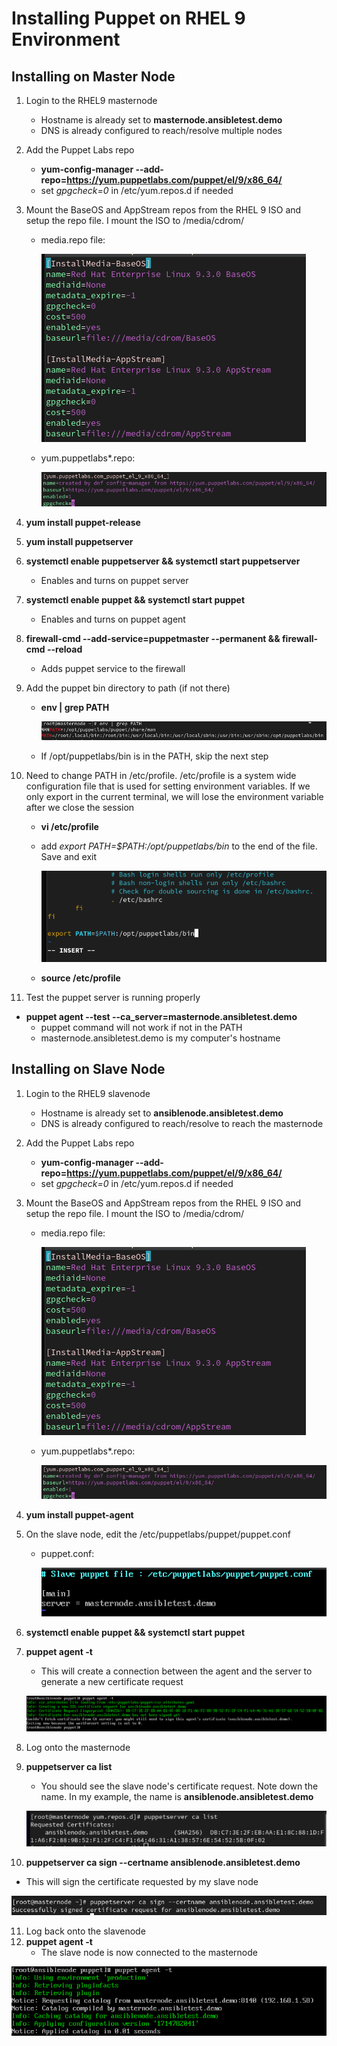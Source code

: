 # Installing Puppet on RHEL 9 Environment #

## Installing on Master Node ##

1. Login to the RHEL9 masternode
    * Hostname is already set to **masternode.ansibletest.demo**
    * DNS is already configured to reach/resolve multiple nodes

2. Add the Puppet Labs repo
    * **yum-config-manager --add-repo=https://yum.puppetlabs.com/puppet/el/9/x86_64/** 
    * set *gpgcheck=0* in /etc/yum.repos.d if needed  
3. Mount the BaseOS and AppStream repos from the RHEL 9 ISO and setup the repo file. I mount the ISO to /media/cdrom/

    * media.repo file:

        ![alt text](https://github.com/andrewumana76/Puppet_Demo/blob/main/pictures/media.repo.png)

    * yum.puppetlabs*.repo:  
  
        ![alt text](https://github.com/andrewumana76/Puppet_Demo/blob/main/pictures/yum.puppetlabs.repo.png)

5. **yum install puppet-release**
6. **yum install puppetserver**
7. **systemctl enable puppetserver && systemctl start puppetserver**
    * Enables and turns on puppet server  
8. **systemctl enable puppet && systemctl start puppet**
    * Enables and turns on puppet agent
9. **firewall-cmd --add-service=puppetmaster --permanent && firewall-cmd --reload**
    * Adds puppet service to the firewall
10. Add the puppet bin directory to path (if not there)
    * **env | grep PATH**

        ![alt text](https://github.com/andrewumana76/Puppet_Demo/blob/main/pictures/env_path.png)

    * If /opt/puppetlabs/bin is in the PATH, skip the next step
11. Need to change PATH in /etc/profile. /etc/profile is a system wide configuration file that is used for setting environment variables. If we only export in the current terminal, we will lose the environment variable after we close the session
    * **vi /etc/profile**
    * add *export PATH=$PATH:/opt/puppetlabs/bin* to the end of the file. Save and exit

        ![alt text](https://github.com/andrewumana76/Puppet_Demo/blob/main/pictures/etc_profile.png)
    * **source /etc/profile**  
12. Test the puppet server is running properly
   * **puppet agent --test --ca_server=masternode.ansibletest.demo**  
      * puppet command will not work if not in the PATH  
      * masternode.ansibletest.demo is my computer's hostname  
    

## Installing on Slave Node ##

1. Login to the RHEL9 slavenode
    * Hostname is already set to **ansiblenode.ansibletest.demo**
    * DNS is already configured to reach/resolve  to reach the masternode

2. Add the Puppet Labs repo
    * **yum-config-manager --add-repo=https://yum.puppetlabs.com/puppet/el/9/x86_64/** 
    * set *gpgcheck=0* in /etc/yum.repos.d if needed  
3. Mount the BaseOS and AppStream repos from the RHEL 9 ISO and setup the repo file. I mount the ISO to /media/cdrom/

    * media.repo file:

        ![alt text](https://github.com/andrewumana76/Puppet_Demo/blob/main/pictures/media.repo.png)

    * yum.puppetlabs*.repo:  
  
        ![alt text](https://github.com/andrewumana76/Puppet_Demo/blob/main/pictures/yum.puppetlabs.repo.png)

4. **yum install puppet-agent**
5. On the slave node, edit the /etc/puppetlabs/puppet/puppet.conf
   * puppet.conf:

      ![alt text](https://github.com/andrewumana76/Puppet_Demo/blob/main/pictures/slave_puppet_conf.png)

6. **systemctl enable puppet && systemctl start puppet**
7. **puppet agent -t**
   * This will create a connection between the agent and the server to generate a new certificate request

    ![alt text](https://github.com/andrewumana76/Puppet_Demo/blob/main/pictures/puppet_agent_t.png)

8. Log onto the masternode
9. **puppetserver ca list**
   * You should see the slave node's certificate request. Note down the name. In my example, the name is **ansiblenode.ansibletest.demo**

   ![alt text](https://github.com/andrewumana76/Puppet_Demo/blob/main/pictures/ca_list.png)

10. **puppetserver ca sign --certname ansiblenode.ansibletest.demo**
   * This will sign the certificate requested by my slave node

   ![alt text](https://github.com/andrewumana76/Puppet_Demo/blob/main/pictures/sign_cert.png)

11. Log back onto the slavenode
12. **puppet agent -t**
    * The slave node is now connected to the masternode

   ![alt text](https://github.com/andrewumana76/Puppet_Demo/blob/main/pictures/puppet_agent_after_cert.png)
   
